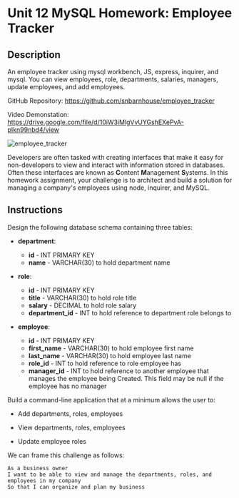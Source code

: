# Unit 12 MySQL Homework: Employee Tracker

## Description

An employee tracker using mysql workbench, JS, express, inquirer, and mysql. You can view employees, role, departments, salaries, managers, update employees, and add employees.

GitHub Repository: https://github.com/snbarnhouse/employee_tracker 

Video Demonstation: https://drive.google.com/file/d/10iW3iMlgVvUYGshEXePvA-pIkn99nbd4/view 

![employee_tracker](https://user-images.githubusercontent.com/77131387/116703473-53bdc180-a998-11eb-860c-2cddae0c0aa1.png)

Developers are often tasked with creating interfaces that make it easy for non-developers to view and interact with information stored in databases. Often these interfaces are known as **C**ontent **M**anagement **S**ystems. In this homework assignment, your challenge is to architect and build a solution for managing a company's employees using node, inquirer, and MySQL.

## Instructions

Design the following database schema containing three tables:

* **department**:

  * **id** - INT PRIMARY KEY
  * **name** - VARCHAR(30) to hold department name

* **role**:

  * **id** - INT PRIMARY KEY
  * **title** -  VARCHAR(30) to hold role title
  * **salary** -  DECIMAL to hold role salary
  * **department_id** -  INT to hold reference to department role belongs to

* **employee**:

  * **id** - INT PRIMARY KEY
  * **first_name** - VARCHAR(30) to hold employee first name
  * **last_name** - VARCHAR(30) to hold employee last name
  * **role_id** - INT to hold reference to role employee has
  * **manager_id** - INT to hold reference to another employee that manages the employee being Created. This field may be null if the employee has no manager
  
Build a command-line application that at a minimum allows the user to:

  * Add departments, roles, employees

  * View departments, roles, employees

  * Update employee roles


We can frame this challenge as follows:

```
As a business owner
I want to be able to view and manage the departments, roles, and employees in my company
So that I can organize and plan my business
```
